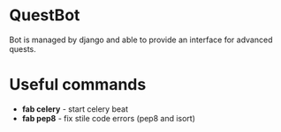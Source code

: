# QuestBot
Bot is managed by django and able to provide an interface for advanced quests.


# Useful commands

* **fab celery** - start celery beat
* **fab pep8**   - fix stile code errors (pep8 and isort)